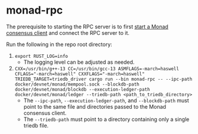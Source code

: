 # monad-rpc

The prerequisite to starting the RPC server is to first [start a Monad consensus client](monad-node/README.md) and connect the RPC server to it.

Run the following in the repo root directory:
1. `export RUST_LOG=info`
    - The logging level can be adjusted as needed.
2. `CXX=/usr/bin/g++-13 CC=/usr/bin/gcc-13 ASMFLAGS=-march=haswell CFLAGS="-march=haswell" CXXFLAGS="-march=haswell" TRIEDB_TARGET=triedb_driver cargo run --bin monad-rpc -- --ipc-path docker/devnet/monad/mempool.sock --blockdb-path docker/devnet/monad/blockdb --execution-ledger-path docker/devnet/monad/ledger --triedb-path <path_to_triedb_directory>`
    - The `--ipc-path`, `--execution-ledger-path`, and `--blockdb-path` must point to the same file and directories passed to the Monad consensus client.
    - The `--triedb-path` must point to a directory containing only a single triedb file.
